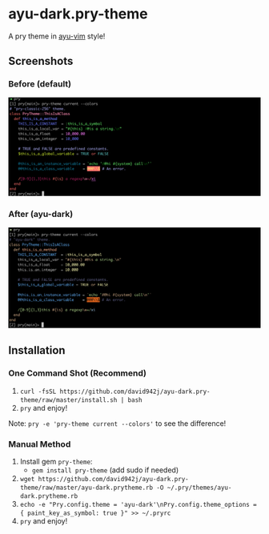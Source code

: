 # ayu-dark.pry-theme

A pry theme in [ayu-vim](https://github.com/ayu-theme/ayu-vim) style!

## Screenshots

### Before (default)

![default](https://github.com/david942j/ayu-dark.pry-theme/blob/master/screenshots/pry-default.png)

### After (ayu-dark)

![ayu-dark](https://github.com/david942j/ayu-dark.pry-theme/blob/master/screenshots/ayu-dark.png)

## Installation

### One Command Shot (Recommend)

1. `curl -fsSL https://github.com/david942j/ayu-dark.pry-theme/raw/master/install.sh | bash`
2. `pry` and enjoy!

Note: `pry -e 'pry-theme current --colors'` to see the difference!

### Manual Method

1. Install gem `pry-theme`:
    - `gem install pry-theme` (add sudo if needed)
2. `wget https://github.com/david942j/ayu-dark.pry-theme/raw/master/ayu-dark.prytheme.rb -O ~/.pry/themes/ayu-dark.prytheme.rb`
3. `echo -e "Pry.config.theme = 'ayu-dark'\nPry.config.theme_options = { paint_key_as_symbol: true }" >> ~/.pryrc`
4. `pry` and enjoy!
